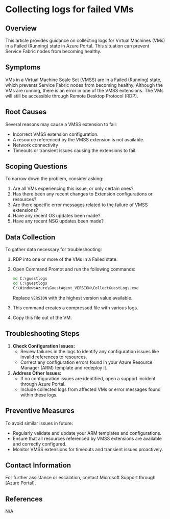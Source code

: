 # Collecting logs for failed VMs

## Overview

This article provides guidance on collecting logs for Virtual Machines (VMs) in a Failed (Running) state in Azure Portal. This situation can prevent Service Fabric nodes from becoming healthy.

## Symptoms

VMs in a Virtual Machine Scale Set (VMSS) are in a Failed (Running) state, which prevents Service Fabric nodes from becoming healthy. Although the VMs are running, there is an error in one of the VMSS extensions. The VMs will still be accessible through Remote Desktop Protocol (RDP).

## Root Causes

Several reasons may cause a VMSS extension to fail:

*   Incorrect VMSS extension configuration.
*   A resource referenced by the VMSS extension is not available.
*   Network connectivity
*   Timeouts or transient issues causing the extensions to fail.

## Scoping Questions

To narrow down the problem, consider asking:

1.  Are all VMs experiencing this issue, or only certain ones?
2.  Has there been any recent changes to Extension configurations or resources?
3.  Are there specific error messages related to the failure of VMSS extensions?
4.  Have any recent OS updates been made?
5.  Have any recent NSG updates been made?

## Data Collection

To gather data necessary for troubleshooting:

1.  RDP into one or more of the VMs in a Failed state.
2.  Open Command Prompt and run the following commands:
    
    ```cmd
    md C:\guestlogs
    cd C:\guestlogs
    C:\WindowsAzure\GuestAgent_VERSION\CollectGuestLogs.exe 
    ```
    
    Replace `VERSION` with the highest version value available.
    
3.  This command creates a compressed file with various logs.
4.  Copy this file out of the VM.

## Troubleshooting Steps

1.  **Check Configuration Issues:**
    *   Review failures in the logs to identify any configuration issues like invalid references to resources.
    *   Correct any configuration errors found in your Azure Resource Manager (ARM) template and redeploy it.
2.  **Address Other Issues:**
    *   If no configuration issues are identified, open a support incident through Azure Portal.
    *   Include collected logs from affected VMs or error messages found within these logs.

## Preventive Measures

To avoid similar issues in future:

*   Regularly validate and update your ARM templates and configurations.
*   Ensure that all resources referenced by VMSS extensions are available and correctly configured.
*   Monitor VMSS extensions for timeouts and transient issues proactively.

## Contact Information

For further assistance or escalation, contact Microsoft Support through \[Azure Portal\].

## References

N/A
